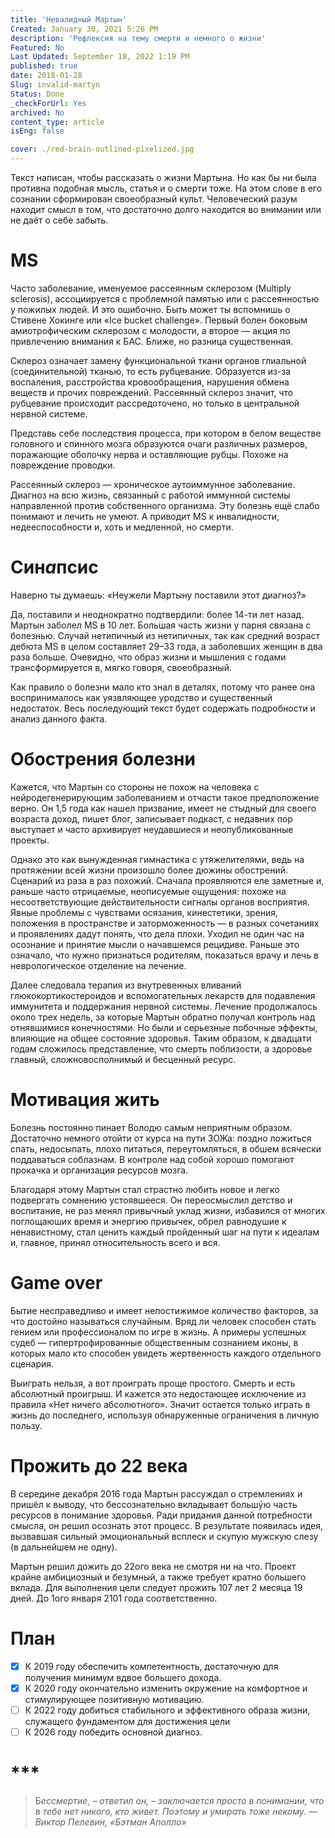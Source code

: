 ```yaml
---
title: 'Невалидный Мартын'
Created: January 30, 2021 5:26 PM
description: 'Рефлексия на тему смерти и немного о жизни'
Featured: No
Last Updated: September 18, 2022 1:19 PM
published: true
date: 2018-01-28
Slug: invalid-martyn
Status: Done
_checkForUrl: Yes
archived: No
content_type: article
isEng: false

cover: ./red-brain-outlined-pixelized.jpg
---
```


Текст написан, чтобы рассказать о жизни Мартына. Но как бы ни была противна подобная мысль, статья и о смерти тоже. На этом слове в его сознании сформирован своеобразный культ. Человеческий разум находит смысл в том, что достаточно долго находится во внимании или не даёт о себе забыть.

# MS

Часто заболевание, именуемое рассеянным склерозом (Multiply sclerosis), ассоциируется с проблемной памятью или с рассеянностью у пожилых людей. И это ошибочно. Быть может ты вспомнишь о Стивене Хокинге или «Ice bucket challenge». Первый болен боковым амиотрофическим склерозом с молодости, а второе — акция по привлечению внимания к БАС. Ближе, но разница существенная.

Склероз означает замену функциональной ткани органов глиальной (соединительной) тканью, то есть рубцевание. Образуется из-за воспаления, расстройства кровообращения, нарушения обмена веществ и прочих повреждений. Рассеянный склероз значит, что рубцевание происходит рассредоточено, но только в центральной нервной системе.

Представь себе последствия процесса, при котором в белом веществе головного и спинного мозга образуются очаги различных размеров, поражающие оболочку нерва и оставляющие рубцы. Похоже на повреждение проводки.

Рассеянный склероз — хроническое аутоиммунное заболевание. Диагноз на всю жизнь, связанный с работой иммунной системы направленной против собственного организма. Эту болезнь ещё слабо понимают и лечить не умеют. А приводит MS к инвалидности, недееспособности и, хоть и медленной, но смерти.

# Син*а*псис

Наверно ты думаешь: «Неужели Мартыну поставили этот диагноз?»

Да, поставили и неоднократно подтвердили: более 14-ти лет назад. Мартын заболел MS в 10 лет. Большая часть жизни у парня связана с болезнью. Случай нетипичный из нетипичных, так как средний возраст дебюта MS в целом составляет 29–33 года, a заболевших женщин в два раза больше. Oчевидно, что образ жизни и мышления с годами трансформируется в, мягко говоря, своеобразный.

Как правило о болезни мало кто знал в деталях, потому что ранее она воспринималось как уязвляющее уродство и существенный недостаток. Весь последующий текст будет содержать подробности и анализ данного факта.

# Обострения болезни

Кажется, что Мартын со стороны не похож на человека с нейродегенерирующим заболеванием и отчасти такое предположение верно. Он 1,5 года как нашел призвание, имеет не стыдный для своего возраста доход, пишет блог, записывает подкаст, с недавних пор выступает и часто архивирует неудавшиеся и неопубликованные проекты.

Однако это как вынужденная гимнастика с утяжелителями, ведь на протяжении всей жизни произошло более дюжины обострений. Сценарий из раза в раз похожий. Сначала проявляются еле заметные и, раньше часто отрицаемые, неописуемые ощущения: похоже на несоответствующие действительности сигналы органов восприятия. Явные проблемы с чувствами осязания, кинестетики, зрения, положения в пространстве и заторможенность — в разных сочетаниях и проявлениях дадут понять, что дела плохи. Уходил не один час на осознание и принятие мысли о начавшемся рецидиве. Раньше это означало, что нужно признаться родителям, показаться врачу и лечь в неврологическое отделение на лечение.

Далее следовала терапия из внутревенных вливаний глюкокортикостероидов и вспомогательных лекарств для подавления иммунитета и поддержания нервной системы. Лечение продолжалось около трех недель, за которые Мартын обратно получал контроль над отнявшимися конечностями. Но были и серьезные побочные эффекты, влияющие на общее состояние здоровья. Таким образом, к двадцати годам сложилось представление, что смерть поблизости, а здоровье главный, сложновосполнимый и бесценный ресурс.

# Мотивация жить

Болезнь постоянно пинает Володю самым неприятным образом. Достаточно немного отойти от курса на пути ЗОЖа: поздно ложиться спать, недосыпать, плохо питаться, переутомляться, в обшем всячески поддаваться соблазнам. В контроле над собой хорошо помогают прокачка и организация ресурсов мозга.

Благодаря этому Мартын стал страстно любить новое и легко подвергать сомнению устоявшееся. Он переосмыслил детство и воспитание, не раз менял привычный уклад жизни, избавился от многих поглощаюших время и энергию привычек, обрел равнодушие к ненавистному, стал ценить каждый пройденный шаг на пути к идеалам и, главное, принял относительность всего и вся.

# Game over

Бытие несправедливо и имеет непостижимое количество факторов, за что достойно называться случайным. Вряд ли человек способен стать гением или профессионалом по игре в жизнь. А примеры успешных судеб — гипертрофированные общественным сознанием иконы, в которых мало кто способен увидеть жертвенность каждого отдельного сценария.

Выиграть нельзя, а вот проиграть проще простого. Смерть и есть абсолютный проигрыш. И кажется это недостающее исключение из правила «Нет ничего абсолютного». Значит остается только играть в жизнь до последнего, используя обнаруженные ограничения в личную пользу.

# Прожить до 22 века

В середине декабря 2016 года Мартын рассуждал о стремлениях и пришёл к выводу, что бессознательно вкладывает большýю часть ресурсов в понимание здоровья. Ради придания данной потребности смысла, он решил осознать этот процесс. В результате появилась идея, вызвавшая сильный эмоциональный всплеск и скупую мужскую слезу (в дальнейшем не одну).

Мартын решил дожить до 22ого века не смотря ни на что. Проект крайне амбициозный и безумный, а также требует кратно большего вклада. Для выполнения цели следует прожить 107 лет 2 месяца 19 дней. До 1ого января 2101 года соответственно.

# План

- [x]  К 2019 году обеспечить компетентность, достаточную для получения минимум вдвое большего дохода.
- [x]  К 2020 году окончательно изменить окружение на комфортное и стимулирующее позитивную мотивацию.
- [ ]  К 2022 году добиться стабильного и эффективного образа жизни, служащего фундаментом для достижения цели
- [ ]  К 2026 году победить основной диагноз.

# ***

> Б*ессмертие, – ответил он, – заключается просто в понимании, что в тебе нет никого, кто живет. Поэтому и умирать тоже некому.
— Виктор Пелевин, «Бэтман Аполло»*
>